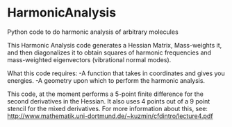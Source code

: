 # HarmonicAnalysis
Python code to do harmonic analysis of arbitrary molecules

This Harmonic Analysis code generates a Hessian Matrix, Mass-weights it, and then diagonalizes it to obtain squares of
harmonic frequencies and mass-weighted eigenvectors (vibrational normal modes).

What this code requires:
-A function that takes in coordinates and gives you energies.
-A geometry upon which to perform the harmonic analysis.

This code, at the moment performs a 5-point finite difference for the second derivatives in the Hessian.  It also uses 4 points out of a 9 point stencil for the mixed derivatives.  For more information about this, see:
http://www.mathematik.uni-dortmund.de/~kuzmin/cfdintro/lecture4.pdf

